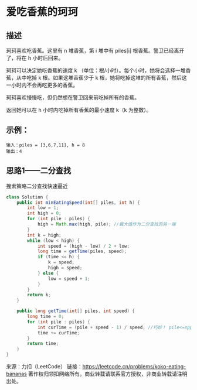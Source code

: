 # 爱吃香蕉的珂珂
## 描述
珂珂喜欢吃香蕉。这里有 n 堆香蕉，第 i 堆中有 piles[i] 根香蕉。警卫已经离开了，将在 h 小时后回来。

珂珂可以决定她吃香蕉的速度 k （单位：根/小时）。每个小时，她将会选择一堆香蕉，从中吃掉 k 根。如果这堆香蕉少于 k 根，她将吃掉这堆的所有香蕉，然后这一小时内不会再吃更多的香蕉。  

珂珂喜欢慢慢吃，但仍然想在警卫回来前吃掉所有的香蕉。

返回她可以在 h 小时内吃掉所有香蕉的最小速度 k（k 为整数）。


## 示例：
```
输入：piles = [3,6,7,11], h = 8
输出：4
```

## 思路1——二分查找
搜索策略二分查找快速逼近
```java
class Solution {
    public int minEatingSpeed(int[] piles, int h) {
        int low = 1;
        int high = 0;
        for (int pile : piles) {
            high = Math.max(high, pile); //最大值作为二分查找的另一端
        }
        int k = high;
        while (low < high) {
            int speed = (high - low) / 2 + low;
            long time = getTime(piles, speed);
            if (time <= h) {
                k = speed;
                high = speed;
            } else {
                low = speed + 1;
            }
        }
        return k;
    }

    public long getTime(int[] piles, int speed) {
        long time = 0;
        for (int pile : piles) {
            int curTime = (pile + speed - 1) / speed; //巧妙！ pile<=sppeed 是1 pile>speed 是2，不用考虑整除问题
            time += curTime;
        }
        return time;
    }
}
```

来源：力扣（LeetCode）
链接：https://leetcode.cn/problems/koko-eating-bananas
著作权归领扣网络所有。商业转载请联系官方授权，非商业转载请注明出处。

